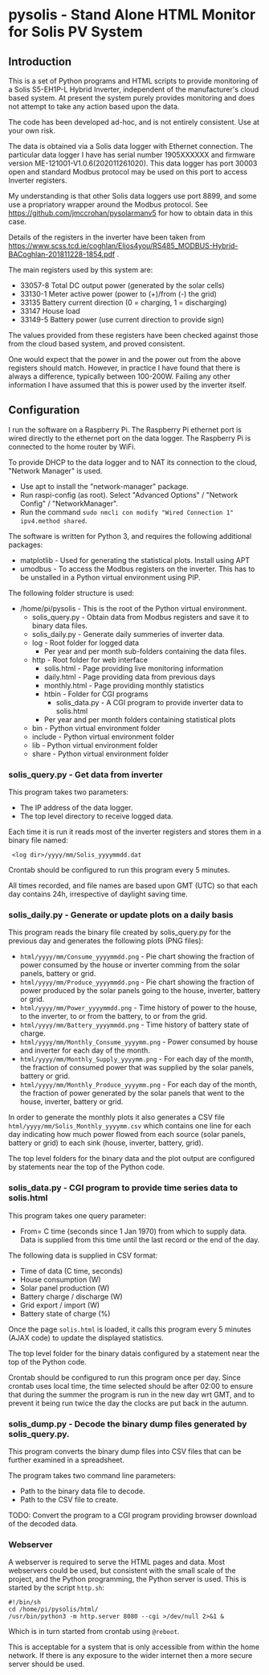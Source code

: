 # pysolis - Stand Alone HTML Monitor for Solis PV System

## Introduction

This is a set of Python programs and HTML scripts to provide monitoring of a Solis S5-EH1P-L Hybrid
Inverter, independent of the manufacturer's cloud based system. At present the system purely provides
monitoring and does not attempt to take any action based upon the data.

The code has been developed ad-hoc, and is not entirely consistent. Use at your own risk.

The data is obtained via a Solis data logger with Ethernet connection. The particular data logger
I have has serial number 1905XXXXXX and firmware version ME-121001-V1.0.6(202011261020). This data logger
has port 30003 open and standard Modbus protocol may be used on this port to access Inverter registers.

My understanding is that other Solis data loggers use port 8899, and some use a propriatory wrapper
around the Modbus protocol. See https://github.com/jmccrohan/pysolarmanv5 for how to obtain data in
this case.

Details of the registers in the inverter have been taken from
https://www.scss.tcd.ie/coghlan/Elios4you/RS485_MODBUS-Hybrid-BACoghlan-201811228-1854.pdf .

The main registers used by this system are:

* 33057-8 Total DC output power (generated by the solar cells)
* 33130-1 Meter active power (power to (+)/from (-) the grid)
* 33135   Battery current direction (0 = charging, 1 = discharging)
* 33147   House load
* 33149-5 Battery power (use current direction to provide sign)

The values provided from these registers have been checked against those from the cloud based system,
and proved consistent.

One would expect that the power in and the power out from the above registers should match. However,
in practice I have found that there is always a difference, typically between 100-200W. Failing any
other information I have assumed that this is power used by the inverter itself.

## Configuration

I run the software on a Raspberry Pi. The Raspberry Pi ethernet port is wired directly to the
ethernet port on the data logger. The Raspberry Pi is connected to the home router by WiFi.

To provide DHCP to the data logger and to NAT its connection to the cloud, "Network Manager"
is used.

* Use apt to install the "network-manager" package.
* Run raspi-config (as root). Select "Advanced Options" / "Network Config" / "NetworkManager".
* Run the command `sudo nmcli con modify "Wired Connection 1" ipv4.method shared`.

The software is written for Python 3, and requires the following additional packages:

* matplotlib - Used for generating the statistical plots. Install using APT
* umodbus - To access the Modbus registers on the inverter. This has to be unstalled in a
Python virtual environment using PIP.

The following folder structure is used:

* /home/pi/pysolis - This is the root of the Python virtual environment.
  * solis_query.py - Obtain data from Modbus registers and save it to binary data files.
  * solis_daily.py - Generate daily summeries of inverter data.
  * log - Root folder for logged data
    * Per year and per month sub-folders containing the data files.
  * http - Root folder for web interface
    * solis.html - Page providing live monitoring information
    * daily.html - Page providing data from previous days
    * monthly.html - Page providing monthly statistics
    * htbin - Folder for CGI programs
      * solis_data.py - A CGI program to provide inverter data to solis.html
    * Per year and per month folders containing statistical plots
  * bin - Python virtual environment folder
  * include - Python virtual environment folder
  * lib - Python virtual environment folder
  * share - Python virtual environment folder

### solis_query.py - Get data from inverter

This program takes two parameters:

* The IP address of the data logger.
* The top level directory to receive logged data.

Each time it is run it reads most of the inverter registers and stores them in a binary file named:

     <log dir>/yyyy/mm/Solis_yyyymmdd.dat

Crontab should be configured to run this program every 5 minutes.

All times recorded, and file names are based upon GMT (UTC) so that each day contains 24h, irrespective
of daylight saving time.

### solis_daily.py - Generate or update plots on a daily basis

This program reads the binary file created by solis_query.py for the previous day and generates the
following plots (PNG files):

* `html/yyyy/mm/Consume_yyyymmdd.png` - Pie chart showing the fraction of power consumed by the house
  or inverter comming from the solar panels, battery or grid.
* `html/yyyy/mm/Produce_yyyymmdd.png` - Pie chart showing the fraction of power produced by the solar
  panels going to the house, inverter, battery or grid.
* `html/yyyy/mm/Power_yyyymmdd.png` - Time history of power to the house, to the inverter, to or from
  the battery, to or from the grid.
* `html/yyyy/mm/Battery_yyyymmdd.png` - Time history of battery state of charge.
* `html/yyyy/mm/Monthly_Consume_yyyymm.png` - Power consumed by house and inverter for each day of the
  month.
* `html/yyyy/mm/Monthly_Supply_yyyymm.png` - For each day of the month, the fraction of consumed power
  that was supplied by the solar panels, battery or grid.
* `html/yyyy/mm/Monthly_Produce_yyyymm.png` - For each day of the month, the fraction of power generated
  by the solar panels that went to the house, inverter, battery or grid.

In order to generate the monthly plots it also generates a CSV file `html/yyyy/mm/Solis_Monthly_yyyymm.csv`
which contains one line for each day indicating how much power flowed from each source (solar panels,
battery or grid) to each sink (house, inverter, battery, grid).

The top level folders for the binary data and the plot output are configured by statements near the top
of the Python code.

### solis_data.py - CGI program to provide time series data to solis.html

This program takes one query parameter:

* From= C time (seconds since 1 Jan 1970) from which to supply data. Data is supplied from this time
  until the last record or the end of the day.

The following data is supplied in CSV format:

* Time of data (C time, seconds)
* House consumption (W)
* Solar panel production (W)
* Battery charge / discharge (W)
* Grid export / import (W)
* Battery state of charge (%)

Once the page `solis.html` is loaded, it calls this program every 5 minutes (AJAX code) to update the
displayed statistics.

The top level folder for the binary datais configured by a statement near the top of the Python code.

Crontab should be configured to run this program once per day. Since crontab uses local time, the
time selected should be after 02:00 to ensure that during the summer the program is run in the new
day wrt GMT, and to prevent it being run twice the day the clocks are put back in the autumn.

### solis_dump.py - Decode the binary dump files generated by solis_query.py.

This program converts the binary dump files into CSV files that can be further examined in a spreadsheet.

The program takes two command line parameters:

* Path to the binary data file to decode.
* Path to the CSV file to create.

TODO: Convert the program to a CGI program providing browser download of the decoded data.

### Webserver

A webserver is required to serve the HTML pages and data. Most webservers could be used, but consistent
with the small scale of the project, and the Python programming, the Python server is used. This is
started by the script `http.sh`:

````
#!/bin/sh
cd /home/pi/pysolis/html/
/usr/bin/python3 -m http.server 8080 --cgi >/dev/null 2>&1 &
````

Which is in turn started from crontab using `@reboot`.

This is acceptable for a system that is only accessible from within the home network. If there is any exposure to the wider internet then a more secure server should be used.

